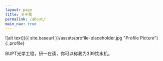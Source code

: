 ```yaml
---
layout: page
title: 关于我
permalink: /about/
main_nav: true
---
```


![alt text]({{ site.baseurl }}/assets/profile-placeholder.jpg "Profile Picture"){:.profile}

BUPT光学工程，研一在读，你可以称我为339饮水机。

